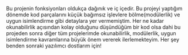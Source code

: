 Bu projenin fonksiyonları oldukça dağınık ve iç içedir. Bu projeyi yaptığım dönemde kod parçalarını küçük bağımsız işlevlere bölme(modülerlik) ve uygun isimlendirme gibi detaylara yer vermemiştim. Her ne kadar okunabilirlik açısından kolay olduğunu düşündüğüm bir kod olsa dahi bu projeden sonra diğer tüm projelerimde okunabilirlik, modülerlik, uygun isimlendirme kavramlarına büyük önem vererek ilerlemekteyim. Her şey benden sonraki yazılımcı dostlarım için!